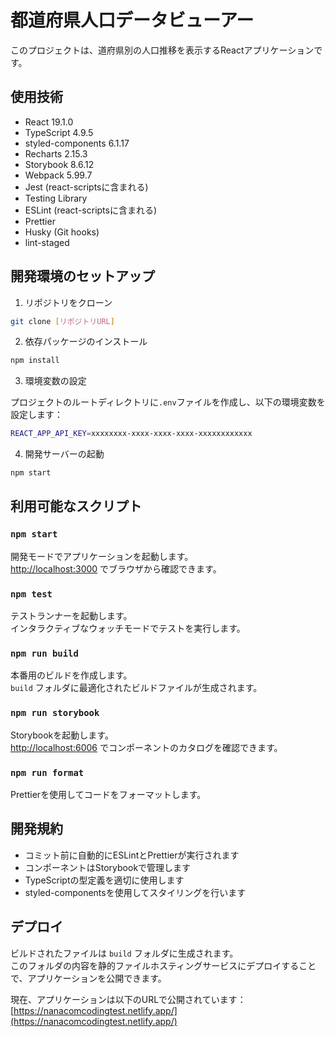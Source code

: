 # 都道府県人口データビューアー

このプロジェクトは、道府県別の人口推移を表示するReactアプリケーションです。

## 使用技術

- React 19.1.0
- TypeScript 4.9.5
- styled-components 6.1.17
- Recharts 2.15.3
- Storybook 8.6.12
- Webpack 5.99.7
- Jest (react-scriptsに含まれる)
- Testing Library
- ESLint (react-scriptsに含まれる)
- Prettier
- Husky (Git hooks)
- lint-staged

## 開発環境のセットアップ

1. リポジトリをクローン

```bash
git clone [リポジトリURL]
```

2. 依存パッケージのインストール

```bash
npm install
```

3. 環境変数の設定

プロジェクトのルートディレクトリに`.env`ファイルを作成し、以下の環境変数を設定します：

```bash
REACT_APP_API_KEY=xxxxxxxx-xxxx-xxxx-xxxx-xxxxxxxxxxxx
```

4. 開発サーバーの起動

```bash
npm start
```

## 利用可能なスクリプト

### `npm start`

開発モードでアプリケーションを起動します。\
[http://localhost:3000](http://localhost:3000) でブラウザから確認できます。

### `npm test`

テストランナーを起動します。\
インタラクティブなウォッチモードでテストを実行します。

### `npm run build`

本番用のビルドを作成します。\
`build` フォルダに最適化されたビルドファイルが生成されます。

### `npm run storybook`

Storybookを起動します。\
[http://localhost:6006](http://localhost:6006) でコンポーネントのカタログを確認できます。

### `npm run format`

Prettierを使用してコードをフォーマットします。

## 開発規約

- コミット前に自動的にESLintとPrettierが実行されます
- コンポーネントはStorybookで管理します
- TypeScriptの型定義を適切に使用します
- styled-componentsを使用してスタイリングを行います

## デプロイ

ビルドされたファイルは `build` フォルダに生成されます。\
このフォルダの内容を静的ファイルホスティングサービスにデプロイすることで、アプリケーションを公開できます。

現在、アプリケーションは以下のURLで公開されています：
[https://nanacomcodingtest.netlify.app/](https://nanacomcodingtest.netlify.app/)
